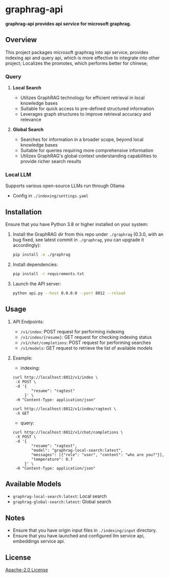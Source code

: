 # graphrag-api
<div align="left">
  <p><strong>graphrag-api provides api service for microsoft graphrag.</strong></p>
</div>

## Overview

This project packages microsoft graphrag into api service, provides indexing api and query api, which is more effective to integrate into other project; Localizes the promotes, which performs better for chinese;

### Query

1. **Local Search**
   - Utilizes GraphRAG technology for efficient retrieval in local knowledge bases
   - Suitable for quick access to pre-defined structured information
   - Leverages graph structures to improve retrieval accuracy and relevance

2. **Global Search**
   - Searches for information in a broader scope, beyond local knowledge bases
   - Suitable for queries requiring more comprehensive information
   - Utilizes GraphRAG's global context understanding capabilities to provide richer search results

### Local LLM

Supports various open-source LLMs run through Ollama
- Config in `./indexing/settings.yaml`

## Installation

Ensure that you have Python 3.8 or higher installed on your system:
1. Install the GraphRAG dir from this repo under `./graphrag` (0.3.0, with an bug fixed, see latest commit in `./graphrag`, you can upgrade it accordingly):

   ```bash
   pip install -e ./graphrag
   ```
2. Install dependencies:

   ```bash
   pip install -r requirements.txt
   ```
3. Launch the API server:

   ```bash
   python api.py --host 0.0.0.0 --port 8012 --reload
   ```

## Usage

   1. API Endpoints:
      - `/v1/index`: POST request for performing indexing
      - `/v1/index/{resume}`: GET request for checking indexing status
      - `/v1/chat/completions`: POST request for performing searches
      - `/v1/models`: GET request to retrieve the list of available models

   2. Example:
      - indexing:
      ```
      curl http://localhost:8012/v1/index \
       -X POST \
       -d '{
              "resume": "ragtest"
           }' \
       -H "Content-Type: application/json"
      ```
      ```
      curl http://localhost:8012/v1/index/ragtest \
       -X GET
      ```
      - query:
      ```
      curl http://localhost:8012/v1/chat/completions \
       -X POST \
       -d '{
              "resume": "ragtest",
              "model": "graphrag-local-search:latest",
              "messages": [{"role": "user", "content": "who are you?"}],
              "temperature": 0.7   
           }' \
       -H "Content-Type: application/json"
      ```

## Available Models

- `graphrag-local-search:latest`: Local search
- `graphrag-global-search:latest`: Global search

## Notes

- Ensure that you have origin input files in `./indexing/input` directory.
- Ensure that you have launched and configured llm service api, embeddings service api.

## License

[Apache-2.0 License](LICENSE)
